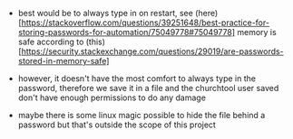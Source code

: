 - best would be to
always type in on restart, see (here)[https://stackoverflow.com/questions/39251648/best-practice-for-storing-passwords-for-automation/75049778#75049778]
memory is safe according to (this)[https://security.stackexchange.com/questions/29019/are-passwords-stored-in-memory-safe]

- however, it doesn't have the most comfort to always type in the password, therefore
we save it in a file and the churchtool user saved don't have enough permissions to do any damage

- maybe there is some linux magic possible to hide the file behind a password but that's outside the scope of this project